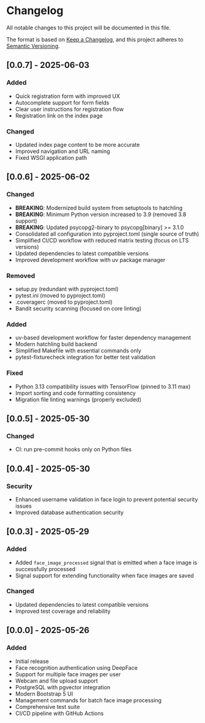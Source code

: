 # Changelog

<!--
Release Checklist:
1. Update version in pyproject.toml
2. Run `make update-badge` (or it will run automatically with `make build`)
3. Update CHANGELOG.md with release date
4. Run `make check && make test && make build`
5. Commit, merge to main, tag, and push
-->

All notable changes to this project will be documented in this file.

The format is based on [Keep a Changelog](https://keepachangelog.com/en/1.0.0/),
and this project adheres to [Semantic Versioning](https://semver.org/spec/v2.0.0.html).

## [0.0.7] - 2025-06-03

### Added
- Quick registration form with improved UX
- Autocomplete support for form fields
- Clear user instructions for registration flow
- Registration link on the index page

### Changed
- Updated index page content to be more accurate
- Improved navigation and URL naming
- Fixed WSGI application path

## [0.0.6] - 2025-06-02

### Changed
- **BREAKING**: Modernized build system from setuptools to hatchling
- **BREAKING**: Minimum Python version increased to 3.9 (removed 3.8 support)
- **BREAKING**: Updated psycopg2-binary to psycopg[binary] >= 3.1.0
- Consolidated all configuration into pyproject.toml (single source of truth)
- Simplified CI/CD workflow with reduced matrix testing (focus on LTS versions)
- Updated dependencies to latest compatible versions
- Improved development workflow with uv package manager

### Removed
- setup.py (redundant with pyproject.toml)
- pytest.ini (moved to pyproject.toml)
- .coveragerc (moved to pyproject.toml)
- Bandit security scanning (focused on core linting)

### Added
- uv-based development workflow for faster dependency management
- Modern hatchling build backend
- Simplified Makefile with essential commands only
- pytest-fixturecheck integration for better test validation

### Fixed
- Python 3.13 compatibility issues with TensorFlow (pinned to 3.11 max)
- Import sorting and code formatting consistency
- Migration file linting warnings (properly excluded)

## [0.0.5] - 2025-05-30

### Changed
- CI: run pre-commit hooks only on Python files

## [0.0.4] - 2025-05-30

### Security
- Enhanced username validation in face login to prevent potential security issues
- Improved database authentication security

## [0.0.3] - 2025-05-29

### Added
- Added `face_image_processed` signal that is emitted when a face image is successfully processed
- Signal support for extending functionality when face images are saved

### Changed
- Updated dependencies to latest compatible versions
- Improved test coverage and reliability

## [0.0.0] - 2025-05-26

### Added
- Initial release
- Face recognition authentication using DeepFace
- Support for multiple face images per user
- Webcam and file upload support
- PostgreSQL with pgvector integration
- Modern Bootstrap 5 UI
- Management commands for batch face image processing
- Comprehensive test suite
- CI/CD pipeline with GitHub Actions
